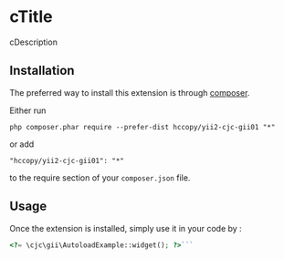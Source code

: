 cTitle
======
cDescription

Installation
------------

The preferred way to install this extension is through [composer](http://getcomposer.org/download/).

Either run

```
php composer.phar require --prefer-dist hccopy/yii2-cjc-gii01 "*"
```

or add

```
"hccopy/yii2-cjc-gii01": "*"
```

to the require section of your `composer.json` file.


Usage
-----

Once the extension is installed, simply use it in your code by  :

```php
<?= \cjc\gii\AutoloadExample::widget(); ?>```